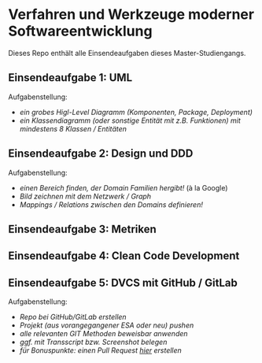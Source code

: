 # Verfahren und Werkzeuge moderner Softwareentwicklung

Dieses Repo enthält alle Einsendeaufgaben dieses Master-Studiengangs.

## Einsendeaufgabe 1: UML

Aufgabenstellung:
* _ein grobes Higl-Level Diagramm (Komponenten, Package, Deployment)_
* _ein Klassendiagramm (oder sonstige Entität mit z.B. Funktionen) mit mindestens 8 Klassen / Entitäten_

## Einsendeaufgabe 2: Design und DDD

Aufgabenstellung:
* _einen Bereich finden, der Domain Familien hergibt!_ (à la Google)
* _Bild zeichnen mit dem Netzwerk / Graph_
* _Mappings / Relations zwischen den Domains definieren!_

## Einsendeaufgabe 3: Metriken

## Einsendeaufgabe 4: Clean Code Development

## Einsendeaufgabe 5: DVCS mit GitHub / GitLab

Aufgabenstellung:
* _Repo bei GitHub/GitLab erstellen_
* _Projekt (aus vorangegangener ESA oder neu) pushen_
* _alle relevanten GIT Methoden beweisbar anwenden_
* _ggf. mit Transscript bzw. Screenshot belegen_
* _für Bonuspunkte: einen Pull Request [hier](https://github.com/edlich/education) erstellen_
